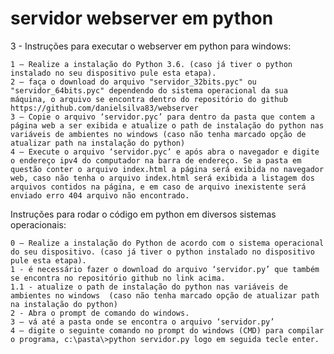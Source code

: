 # servidor webserver em python

3 -	Instruções para executar o webserver em python para windows:

	1 – Realize a instalação do Python 3.6. (caso já tiver o python instalado no seu dispositivo pule esta etapa).
	2 – faça o download do arquivo "servidor_32bits.pyc" ou "servidor_64bits.pyc" dependendo do sistema operacional da sua máquina, o arquivo se encontra dentro do repositório do github https://github.com/danielsilva83/webserver
	3 – Copie o arquivo ‘servidor.pyc’ para dentro da pasta que contem a página web a ser exibida e atualize o path de instalação do python nas variáveis de ambientes no windows (caso não tenha marcado opção de atualizar path na instalação do python)
	4 – Execute o arquivo ‘servidor.pyc’ e após abra o navegador e digite o endereço ipv4 do computador na barra de endereço. Se a pasta em questão conter o arquivo index.html a página será exibida no navegador web, caso não tenha o arquivo index.html será exibida a listagem dos arquivos contidos na página, e em caso de arquivo inexistente será enviado erro 404 arquivo não encontrado.


Instruções para rodar  o código em python em diversos sistemas operacionais:

	0 – Realize a instalação do Python de acordo com o sistema operacional do seu dispositivo. (caso já tiver o python instalado no dispositivo  pule esta etapa).
	1 - é necessário fazer o download do arquivo ‘servidor.py’ que também se encontra no repositório github no link acima.
	1.1 - atualize o path de instalação do python nas variáveis de ambientes no windows  (caso não tenha marcado opção de atualizar path na instalação do python)
	2 - Abra o prompt de comando do windows.
	3 – vá até a pasta onde se encontra o arquivo ‘servidor.py’
	4 – digite o seguinte comando no prompt do windows (CMD) para compilar o programa, c:\pasta\>python servidor.py logo em seguida tecle enter.
